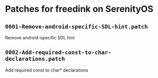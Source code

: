 # Patches for freedink on SerenityOS

## `0001-Remove-android-specific-SDL-hint.patch`

Remove android-specific SDL hint


## `0002-Add-required-const-to-char-declarations.patch`

Add required const to char* declarations

